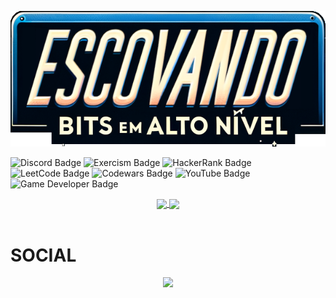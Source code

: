 <p align="center">
  <img src="./img/EBAN_content.png">
</p>

![Discord Badge](https://img.shields.io/badge/Discord-5865F2?logo=discord&logoColor=fff&style=for-the-badge)
![Exercism Badge](https://img.shields.io/badge/Exercism-009CAB?logo=exercism&logoColor=fff&style=for-the-badge)
![HackerRank Badge](https://img.shields.io/badge/HackerRank-5ac54f?logo=hackerrank&logoColor=000&style=for-the-badge)
![LeetCode Badge](https://img.shields.io/badge/LeetCode-FFA116?logo=leetcode&logoColor=fff&style=for-the-badge)
![Codewars Badge](https://img.shields.io/badge/Codewars-ff5000?logo=codewars&logoColor=fff&style=for-the-badge)
![YouTube Badge](https://img.shields.io/badge/YouTube-ea323c?logo=youtube&logoColor=fff&style=for-the-badge)
![Game Developer Badge](https://img.shields.io/badge/Game%20Dev-ff0077?style=for-the-badge)
<!-- ![Linktree Badge](https://img.shields.io/badge/Linktree-43E55E?logo=linktree&logoColor=000&style=for-the-badge) -->

<div align="center">
  <a href="https://github.com/anuraghazra/github-readme-stats">
    <img  height="137px" align="center" src="https://github-readme-stats.vercel.app/api?username=EBAN-Development&hide_border=true&show_icons=true&count_private=true&line_height=21&bg_color=15,00396d,0098dc,5ac54f,ffc825&theme=ambient_gradient&rank_icon=github" />
  </a>
  <a href="https://github.com/anuraghazra/convoychat">
    <img  height="137px" align="center" src="https://github-readme-stats.vercel.app/api/top-langs?username=EBAN-Development&hide_border=true&show_icons=true&include_all_commits=true&count_private=true&line_height=21&bg_color=15,ffc825,ed7614,ea323c,ff0077,db3ffd&theme=ambient_gradient&layout=compact&langs_count=8&hide_progress=true" />
  </a>
  <br />  
  <br />  
</div>
  
# SOCIAL  
<p align="center">
  <a href="https://go-skill-icons.vercel.app/">
    <img
      src="https://go-skill-icons.vercel.app/api/icons?i=github,linkedin,youtube,hackerrank,leetcode,reddit,itchio"
    />
  </a>
</p>


<!--
**EBAN-Development/EBAN-Development** is a ✨ _special_ ✨ repository because its `README.md` (this file) appears on your GitHub profile.

Here are some ideas to get you started:

- 🔭 I’m currently working on ...
- 🌱 I’m currently learning ...
- 👯 I’m looking to collaborate on ...
- 🤔 I’m looking for help with ...
- 💬 Ask me about ...
- 📫 How to reach me: ...
- 😄 Pronouns: ...
- ⚡ Fun fact: ...
-->
